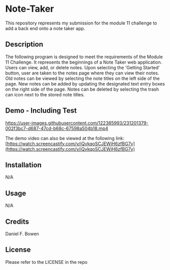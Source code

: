 # Note-Taker
This repository represents my submission for the module 11 challenge to add a back end onto a note taker app. 

## Description
The following program is designed to meet the requirements of the Module 11 Challenge. It represents the beginnings of a Note Taker web application. Users can view, add, or delete notes. Upon selecting the 'Getting Started' button, user are taken to the notes page where they can view their notes. Old notes can be viewed by selecting the note titles on the left side of the page. New notes can be added by updating the designated text entry boxes on the right side of the page. Notes can be deleted by selecting the trash can icon next to the stored note titles.            

## Demo - Including Test
https://user-images.githubusercontent.com/122385993/231201379-002f3bc7-d687-47cd-b68c-67598a504b18.mp4

The demo video can also be viewed at the following link:
[https://watch.screencastify.com/v/iQvkqoSCJEWjH6zfBG7v](https://watch.screencastify.com/v/iQvkqoSCJEWjH6zfBG7v)

## Installation
N/A

## Usage
N/A

## Credits
Daniel F. Bowen

## License
Please refer to the LICENSE in the repo
